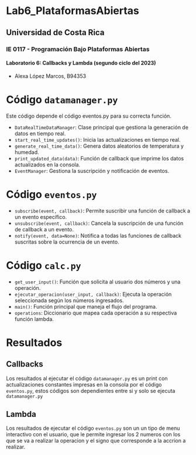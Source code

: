 # Lab6_PlataformasAbiertas
## Universidad de Costa Rica
### IE 0117 - Programación Bajo Plataformas Abiertas
#### Laboratorio 6: Callbacks y Lambda (segundo ciclo del 2023)

- Alexa López Marcos, B94353

# Código `datamanager.py`
Este código depende el código eventos.py para su correcta función.
- `DataRealTimeDataManager`: Clase principal que gestiona la generación de datos en tiempo real.
- `start_real_time_updates()`: Inicia las actualizaciones en tiempo real.
- `generate_real_time_data()`: Genera datos aleatorios de temperatura y humedad.
- `print_updated_data(data)`: Función de callback que imprime los datos actualizados en la consola.
- `EventManager`: Gestiona la suscripción y notificación de eventos.

# Código `eventos.py`
- `subscribe(event, callback)`: Permite suscribir una función de callback a un evento específico.
- `unsubscribe(event, callback)`: Cancela la suscripción de una función de callback a un evento.
- `notify(event, data=None)`: Notifica a todas las funciones de callback suscritas sobre la ocurrencia de un evento.

# Código `calc.py`
- `get_user_input()`: Función que solicita al usuario dos números y una operación.
- `ejecutar_operacion(user_input, callback)`: Ejecuta la operación seleccionada según los números ingresados.
- `main()`: Función principal que maneja el flujo del programa.
- `operations`: Diccionario que mapea cada operación a su respectiva función lambda.

# Resultados
## Callbacks
Los resultados al ejecutar el código `datamanager.py` es un print con actualizaciones constantes impresas en la consola por el código `eventos.py`, estos códigos son dependientes entre si y solo se ejecuta `datamanager.py`

## Lambda
Los resultados de ejecutar el código `eventos.py` son un un tipo de menu interactivo con el usuario, que le permite ingresar los 2 numeros con los que se va a realizar la operacion y el signo que corresponde a la accrion a realizar.

